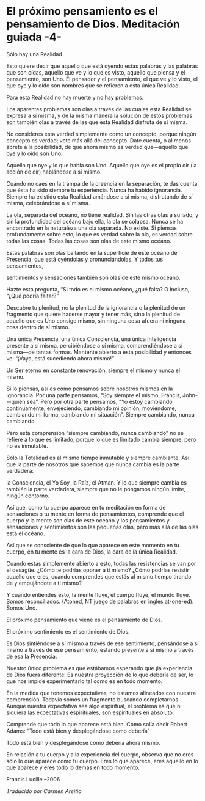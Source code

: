 # El próximo pensamiento es el pensamiento de Dios. Meditación guiada -4-

Sólo hay una Realidad.

Esto quiere decir que aquello que está oyendo estas palabras y las palabras que son oídas, aquello que ve y lo que es visto, aquello que piensa y el pensamiento, son Uno. El pensador y el pensamiento, el que ve y lo visto, el que oye y lo oído son nombres que se refieren a esta única Realidad.

Para esta Realidad no hay muerte y no hay problemas.

Los aparentes problemas son olas a través de las cuales esta Realidad se expresa a sí misma, y de la misma manera la solución de estos problemas son también olas a través de las que esta Realidad disfruta de sí misma.

No consideres esta verdad simplemente como un concepto, porque ningún concepto es verdad; vete más allá del concepto. Date cuenta, o al menos ábrete a la posibilidad, de que ahora mismo es verdad que—aquello que oye y lo oído son Uno.

Aquello que oye y lo que habla son Uno. Aquello que oye es el propio oír (la acción de oír) hablándose a sí mismo.

Cuando no caes en la trampa de la creencia en la separación, te das cuenta que ésta ha sido siempre tu experiencia. Nunca ha habido ignorancia. Siempre ha existido esta Realidad amándose a sí misma, disfrutando de sí misma, celebrándose a sí misma.

La ola, separada del océano, no tiene realidad. Sin las otras olas a su lado, y sin la profundidad del océano bajo ella, la ola se colapsa. Nunca se ha encontrado en la naturaleza una ola separada. No existe. Si piensas profundamente sobre esto, lo que es verdad sobre la ola, es verdad sobre todas las cosas. Todas las cosas son olas de este mismo océano.

Estas palabras son olas bailando en la superficie de este océano de Presencia, que está oyéndolas y pronunciándolas. Y todos tus pensamientos,

sentimientos y sensaciones también son olas de este mismo océano.

Hazte esta pregunta, “Si todo es el mismo océano, ¿qué falta? O incluso, “¿Qué podría faltar?”

Descubre tu plenitud, no la plenitud de la ignorancia o la plenitud de un fragmento que quiere hacerse mayor y tener más, sino la plenitud de aquello que es Uno consigo mismo, sin ninguna cosa afuera ni ninguna cosa dentro de sí mismo.

Una única Presencia, una única Consciencia, una única Inteligencia presente a sí misma, percibiéndose a sí misma, comprendiéndose a sí misma—de tantas formas. Mantente abierto a esta posibilidad y entonces ve: “¡Vaya, está sucediendo ahora mismo!”

Un Ser eterno en constante renovación, siempre el mismo y nunca el mismo.

Si lo piensas, así es como pensamos sobre nosotros mismos en la ignorancia. Por una parte pensamos, “Soy siempre el mismo, Francis, John---quién sea”. Pero por otra parte pensamos, “Yo estoy cambiando continuamente, envejeciendo, cambiando mi opinión, moviéndome, cambiando mi forma, cambiando mi situación”. Siempre cambiando, nunca cambiando.

Pero esta comprensión “siempre cambiando, nunca cambiando” no se refiere a lo que es limitado, porque lo que es limitado cambia siempre, pero no es inmutable.

Sólo la Totalidad es al mismo tiempo inmutable y siempre cambiante. Así que la parte de nosotros que sabemos que nunca cambia es la parte verdadera:

la Consciencia, el Yo Soy, la Raíz, el Atman. Y lo que siempre cambia es también la parte verdadera, siempre que no le pongamos ningún límite, ningún contorno.

Así que, como tu cuerpo aparece en tu meditación en forma de sensaciones o tu mente en forma de pensamientos, comprende que el cuerpo y la mente son olas de este océano y los pensamientos y sensaciones y sentimientos son las pequeñas olas, pero más allá de las olas está el océano.

Así que se consciente de que lo que aparece en este momento en tu cuerpo, en tu mente es la cara de Dios, la cara de la única Realidad.

Cuando estás simplemente abierto a esto, todas las resistencias se van por el desagüe. ¿Cómo te podrías oponer a ti mismo? ¿Cómo podrías resistir aquello que eres, cuando comprendes que estás al mismo tiempo tirando de y empujándote a ti mismo?

Y cuando entiendes esto, la mente fluye, el cuerpo fluye, el mundo fluye. Somos reconciliados. (Atoned, NT juego de palabras en ingles at-one-ed). Somos Uno.

El próximo pensamiento que viene es el pensamiento de Dios.

El próximo sentimiento es el sentimiento de Dios.

Es Dios sintiéndose a sí mismo a través de ese sentimiento, pensándose a sí mismo a través de ese pensamiento, estando presente a sí mismo a través de esa la Presencia.

Nuestro único problema es que estábamos esperando que ¡la experiencia de Dios fuera diferente! Es nuestra proyección de lo que debería de ser, lo que nos impide experimentarlo tal como es en todo momento.

En la medida que tenemos expectativas, no estamos alineados con nuestra comprensión. Todavía somos un fragmento buscando completarnos. Aunque nuestra expectativa sea algo espiritual, el problema es que ni siquiera las expectativas espirituales, son espirituales en absoluto.

Comprende que todo lo que aparece está bien. Como solía decir Robert Adams: “Todo está bien y desplegándose como debería”

Todo está bien y desplegándose como debería ahora mismo.

En relación a tu cuerpo y a la experiencia del cuerpo, observa que no eres sólo lo que aparece como tu cuerpo. Eres lo que aparece, eres aquello en lo que aparece y eres todo lo demás en todo momento.

Francis Lucille –2006

_Traducido por Carmen Areitio_